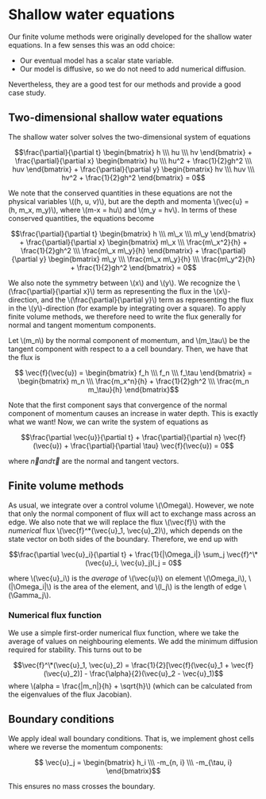 # Shallow water equations
Our finite volume methods were originally developed for the shallow water equations. In a few senses this was an odd choice:

 * Our eventual model has a scalar state variable.
 * Our model is diffusive, so we do not need to add numerical diffusion.

Nevertheless, they are a good test for our methods and provide a good case study.

## Two-dimensional shallow water equations
The shallow water solver solves the two-dimensional system of equations

$$\frac{\partial}{\partial t} \begin{bmatrix} h \\\ hu \\\ hv \end{bmatrix} + \frac{\partial}{\partial x} \begin{bmatrix} hu \\\ hu^2 + \frac{1}{2}gh^2 \\\ huv \end{bmatrix} + \frac{\partial}{\partial y} \begin{bmatrix} hv \\\ huv \\\ hv^2 + \frac{1}{2}gh^2 \end{bmatrix} = 0$$

We note that the conserved quantities in these equations are not the physical variables \\((h, u, v)\\), but are the depth and momenta \\(\vec{u} = (h, m\_x, m\_y)\\), where \\(m\-x = hu\\) and \\(m\_y = hv\\). In terms of these conserved quantities, the equations become

$$\frac{\partial}{\partial t} \begin{bmatrix} h \\\ m\_x \\\ m\_y \end{bmatrix} + \frac{\partial}{\partial x} \begin{bmatrix} m\_x \\\ \frac{m\_x^2}{h} + \frac{1}{2}gh^2 \\\ \frac{m\_x m\_y}{h} \end{bmatrix} + \frac{\partial}{\partial y} \begin{bmatrix} m\_y \\\ \frac{m\_x m\_y}{h} \\\ \frac{m\_y^2}{h} + \frac{1}{2}gh^2 \end{bmatrix} = 0$$

We also note the symmetry between \\(x\\) and \\(y\\). We recognize the \\(\frac{\partial}{\partial x}\\) term as representing the flux in the \\(x\\)-direction, and the \\(\frac{\partial}{\partial y}\\) term as representing the flux in the \\(y\\)-direction (for example by integrating over a square). To apply finite volume methods, we therefore need to write the flux generally for normal and tangent momentum components.

Let \\(m_n\\) by the normal component of momentum, and \\(m_\tau\\) be the tangent component with respect to a a cell boundary. Then, we have that the flux is

$$ \vec{f}(\vec{u}) = \begin{bmatrix} f_h \\\ f_n \\\ f_\tau \end{bmatrix} = \begin{bmatrix} m_n \\\ \frac{m_x^n}{h} + \frac{1}{2}gh^2 \\\ \frac{m_n m_\tau}{h} \end{bmatrix}$$

Note that the first component says that convergence of the normal component of momentum causes an increase in water depth. This is exactly what we want! Now, we can write the system of equations as

$$\frac{\partial \vec{u}}{\partial t} + \frac{\partial}{\partial n} \vec{f}(\vec{u}) + \frac{\partial}{\partial \tau} \vec{f}(\vec{u}) = 0$$

where $\vec{n} and \vec{\tau}$ are the normal and tangent vectors.

## Finite volume methods
As usual, we integrate over a control volume \\(\Omega\\). However, we note that only the normal component of flux will act to exchange mass across an edge. We also note that we will replace the flux \\(\vec{f}\\) with the *numerical* flux \\(\vec{f}^\*(\vec{u}_1, \vec{u}_2)\\), which depends on the state vector on both sides of the boundary. Therefore, we end up with

$$\frac{\partial \vec{u}_i}{\partial t} + \frac{1}{|\Omega_i|} \sum_j \vec{f}^\*(\vec{u}_i, \vec{u}_j)l_j = 0$$

where \\(\vec{u}_i\\) is the *average* of \\(\vec{u}\\) on element \\(\Omega_i\\), \\(|\Omega_i|\\) is the area of the element, and \\(l_j\\) is the length of edge \\(\Gamma_j\\).

### Numerical flux function
We use a simple first-order numerical flux function, where we take the average of values on neighbouring elements. We add the minimum diffusion required for stability. This turns out to be

$$\vec{f}^\*(\vec{u}_1, \vec{u}_2) = \frac{1}{2}[\vec{f}(\vec{u}_1 + \vec{f}(\vec{u}_2)] - \frac{\alpha}{2}(\vec{u}_2 - \vec{u}_1)$$
where \\(alpha = \frac{|m_n|}{h} + \sqrt{h}\\) (which can be calculated from the eigenvalues of the flux Jacobian).

## Boundary conditions
We apply ideal wall boundary conditions. That is, we implement ghost cells where we reverse the momentum components:

$$ \vec{u}_j = \begin{bmatrix} h_i \\\ -m_{n, i} \\\ -m_{\tau, i} \end{bmatrix}$$

This ensures no mass crosses the boundary.
